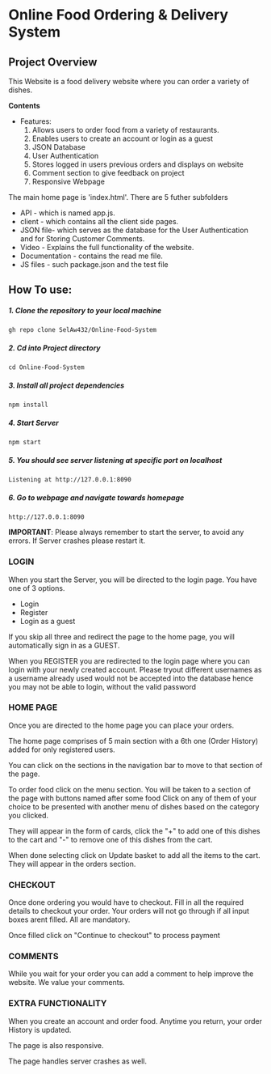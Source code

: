 # Online Food Ordering & Delivery System

## Project Overview

This Website is a food delivery website where you can order a variety of dishes.

**Contents**

- Features:
    1. Allows users to order food from a variety of restaurants.
    2. Enables users to create an account or login as a guest
    3. JSON Database 
    4. User Authentication 
    5. Stores logged in users previous orders and displays on website
    6. Comment section to give feedback on project
    7. Responsive Webpage

The main home page is 'index.html'.  There are 5 futher subfolders
+ API - which is named app.js.
+ client - which contains all the client side pages. 
+ JSON file- which serves as the database for the User Authentication and for Storing Customer Comments. 
+ Video  - Explains the full functionality of the website.
+ Documentation - contains the read me file. 
+ JS files - such package.json and the test file

## How To use:

##### 1. Clone the repository to your local machine
    gh repo clone SelAw432/Online-Food-System
    
##### 2. Cd into Project directory
    cd Online-Food-System

##### 3. Install all project dependencies
    npm install

##### 4. Start Server 
    npm start
    
##### 5. You should see server listening at specific port on localhost
    Listening at http://127.0.0.1:8090

##### 6. Go to webpage and navigate towards homepage
    http://127.0.0.1:8090


**IMPORTANT**: Please always remember to start the server, to avoid any errors. If Server crashes please restart it.
        

### LOGIN
When you start the Server, you will be directed to the login page. You have one of 3 options.
+ Login
+ Register
+ Login as a guest

If you skip all three and redirect the page to the home page, you will automatically sign in as a GUEST.

When you REGISTER you are redirected to the login page where you can login with your newly created account.
Please tryout different usernames as a username already used would not be accepted into the database hence you may 
not be able to login, without the valid password
    
### HOME PAGE 

Once you are directed to the home page you can place your orders.

The home page comprises of 5 main section with a 6th one (Order History) added for only registered users.

You can click on the sections in the navigation bar to move to that section of the page.

To order food click on the menu section.
You will be taken to a section of the page with buttons named after some food
Click on any of them of your choice to be presented with another menu of dishes based on the category 
you clicked.

They will appear in the form of cards, click the "+" to add one of this dishes to the cart and "-" to 
remove one of this dishes from the cart.

When done selecting click on Update basket to add all the items to the cart. They will appear in the orders section.

### CHECKOUT

Once done ordering you would have to checkout. Fill in all the required details to checkout your order. Your orders will not 
go through if all input boxes arent filled. All are mandatory. 

Once filled click on "Continue to checkout" to process payment

### COMMENTS

While you wait for your order you can add a comment to help improve the website. We value your comments.


### EXTRA FUNCTIONALITY

When you create an account and order food. Anytime you return, your order History is updated.

The page is also responsive.

The page handles server crashes as well.





    





